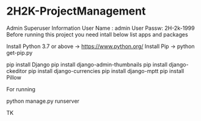 # 2H2K-ProjectManagement
Admin Superuser Information
User Name : admin
User Passw: 2H-2k-1999
Before running this project you need intall below list apps and packages

Install Python 3.7 or above -> https://www.python.org/
Install Pip -> python get-pip.py

pip install Django
pip install django-admin-thumbnails
pip install django-ckeditor
pip install django-currencies
pip install django-mptt
pip install Pillow

For running

python manage.py runserver

TK 
